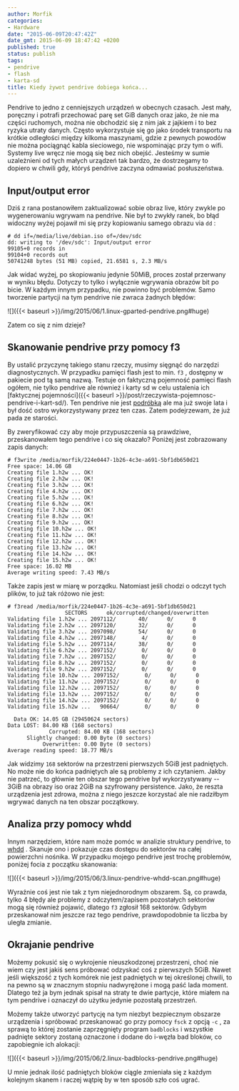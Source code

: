 ```yaml
---
author: Morfik
categories:
- Hardware
date: "2015-06-09T20:47:42Z"
date_gmt: 2015-06-09 18:47:42 +0200
published: true
status: publish
tags:
- pendrive
- flash
- karta-sd
title: Kiedy żywot pendrive dobiega końca...
---
```


Pendrive to jedno z cenniejszych urządzeń w obecnych czasach. Jest mały, poręczny i potrafi
przechować parę set GiB danych oraz jako, że nie ma części ruchomych, można nie obchodzić się z nim
jak z jajkiem i to bez ryzyka utraty danych. Często wykorzystuje się go jako środek transportu na
krótkie odległości między kilkoma maszynami, gdzie z pewnych powodów nie można pociągnąć kabla
sieciowego, nie wspominając przy tym o wifi. Systemy live wręcz nie mogą się bez nich obejść.
Jesteśmy w sumie uzależnieni od tych małych urządzeń tak bardzo, że dostrzegamy to dopiero w chwili
gdy, któryś pendrive zaczyna odmawiać posłuszeństwa.

<!--more-->
## Input/output error

Dziś z rana postanowiłem zaktualizować sobie obraz live, który zwykle po wygenerowaniu wgrywam na
pendrive. Nie był to zwykły ranek, bo błąd widoczny wyżej pojawił mi się przy kopiowaniu samego
obrazu via `dd` :

    # dd if=/media/live/debian.iso of=/dev/sdc
    dd: writing to '/dev/sdc': Input/output error
    99105+0 records in
    99104+0 records out
    50741248 bytes (51 MB) copied, 21.6581 s, 2.3 MB/s

Jak widać wyżej, po skopiowaniu jedynie 50MiB, proces został przerwany w wyniku błędu. Dotyczy to
tylko i wyłącznie wgrywania obrazów bit po bicie. W każdym innym przypadku, nie powinno być
problemów. Samo tworzenie partycji na tym pendrive nie zwraca żadnych błędów:

![]({{< baseurl >}}/img/2015/06/1.linux-gparted-pendrive.png#huge)

Zatem co się z nim dzieje?

## Skanowanie pendrive przy pomocy f3

By ustalić przyczynę takiego stanu rzeczy, musimy sięgnąć do narzędzi diagnostycznych. W przypadku
pamięci flash jest to min. `f3` , dostępny w pakiecie pod tą samą nazwą. Testuje on faktyczną
pojemność pamięci flash ogółem, nie tylko pendrive ale również i karty sd w celu ustalenia ich
[faktycznej pojemności]({{< baseurl >}}/post/rzeczywista-pojemnosc-pendrive-i-kart-sd/). Ten
pendrive nie jest
[podróbką](http://www.ebay.com/gds/All-About-Fake-Flash-Drives-2013-/10000000177553258/g.html) ale
ma już swoje lata i był dość ostro wykorzystywany przez ten czas. Zatem podejrzewam, że już pada ze
starości.

By zweryfikować czy aby moje przypuszczenia są prawdziwe, przeskanowałem tego pendrive i co się
okazało? Poniżej jest zobrazowany zapis danych:

    # f3write /media/morfik/224e0447-1b26-4c3e-a691-5bf1db650d21
    Free space: 14.06 GB
    Creating file 1.h2w ... OK!
    Creating file 2.h2w ... OK!
    Creating file 3.h2w ... OK!
    Creating file 4.h2w ... OK!
    Creating file 5.h2w ... OK!
    Creating file 6.h2w ... OK!
    Creating file 7.h2w ... OK!
    Creating file 8.h2w ... OK!
    Creating file 9.h2w ... OK!
    Creating file 10.h2w ... OK!
    Creating file 11.h2w ... OK!
    Creating file 12.h2w ... OK!
    Creating file 13.h2w ... OK!
    Creating file 14.h2w ... OK!
    Creating file 15.h2w ... OK!
    Free space: 16.02 MB
    Average writing speed: 7.43 MB/s

Także zapis jest w miarę w porządku. Natomiast jeśli chodzi o odczyt tych plików, to już tak różowo
nie jest:

    # f3read /media/morfik/224e0447-1b26-4c3e-a691-5bf1db650d21
                      SECTORS      ok/corrupted/changed/overwritten
    Validating file 1.h2w ... 2097112/       40/      0/      0
    Validating file 2.h2w ... 2097120/       32/      0/      0
    Validating file 3.h2w ... 2097098/       54/      0/      0
    Validating file 4.h2w ... 2097148/        4/      0/      0
    Validating file 5.h2w ... 2097114/       38/      0/      0
    Validating file 6.h2w ... 2097152/        0/      0/      0
    Validating file 7.h2w ... 2097152/        0/      0/      0
    Validating file 8.h2w ... 2097152/        0/      0/      0
    Validating file 9.h2w ... 2097152/        0/      0/      0
    Validating file 10.h2w ... 2097152/        0/      0/      0
    Validating file 11.h2w ... 2097152/        0/      0/      0
    Validating file 12.h2w ... 2097152/        0/      0/      0
    Validating file 13.h2w ... 2097152/        0/      0/      0
    Validating file 14.h2w ... 2097152/        0/      0/      0
    Validating file 15.h2w ...   90664/        0/      0/      0

      Data OK: 14.05 GB (29450624 sectors)
    Data LOST: 84.00 KB (168 sectors)
                 Corrupted: 84.00 KB (168 sectors)
          Slightly changed: 0.00 Byte (0 sectors)
               Overwritten: 0.00 Byte (0 sectors)
    Average reading speed: 18.77 MB/s

Jak widzimy `168` sektorów na przestrzeni pierwszych 5GiB jest padniętych. No może nie do końca
padniętych ale są problemy z ich czytaniem. Jakby nie patrzeć, to głównie ten obszar tego pendrive
był wykorzystywany -- 3GiB na obrazy iso oraz 2GiB na szyfrowany persistence. Jako, że reszta
urządzenia jest zdrowa, można z niego jeszcze korzystać ale nie radziłbym wgrywać danych na ten
obszar początkowy.

## Analiza przy pomocy whdd

Innym narzędziem, które nam może pomóc w analizie struktury pendrive, to [whdd](http://whdd.org/) .
Skanuje ono i pokazuje czas dostępu do sektorów na całej powierzchni nośnika. W przypadku mojego
pendrive jest trochę problemów, poniżej focia z początku skanowania:

![]({{< baseurl >}}/img/2015/06/3.linux-pendrive-whdd-scan.png#huge)

Wyraźnie coś jest nie tak z tym niejednorodnym obszarem. Są, co prawda, tylko 4 błędy ale problemy z
odczytem/zapisem pozostałych sektorów mogą się również pojawić, dlatego `f3` zgłosił 168 sektorów.
Gdybym przeskanował nim jeszcze raz tego pendrive, prawdopodobnie ta liczba by uległa zmianie.

## Okrajanie pendrive

Możemy pokusić się o wykrojenie nieuszkodzonej przestrzeni, choć nie wiem czy jest jakiś sens
próbować odzyskać coś z pierwszych 5GiB. Nawet jeśli większość z tych komórek nie jest padniętych w
tej określonej chwili, to na pewno są w znacznym stopniu nadwyrężone i mogą paść lada moment.
Dlatego też ja bym jednak spisał na straty te dwie partycje, które miałem na tym pendrive i oznaczył
do użytku jedynie pozostałą przestrzeń.

Możemy także utworzyć partycję na tym niezbyt bezpiecznym obszarze urządzenia i spróbować
przeskanować go przy pomocy `fsck` z opcją `-c` , za sprawą to której zostanie zaprzęgnięty program
`badblocks` i wszystkie padnięte sektory zostaną oznaczone i dodane do i-węzła bad bloków, co
zapobiegnie ich alokacji:

![]({{< baseurl >}}/img/2015/06/2.linux-badblocks-pendrive.png#huge)

U mnie jednak ilość padniętych bloków ciągle zmieniała się z każdym kolejnym skanem i raczej wątpię
by w ten sposób szło coś ugrać.
